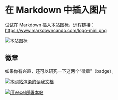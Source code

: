# 在 Markdown 中插入图片

试试在 Markdown 插入本站图标，远程链接：https://www.markdowncando.com/logo-mini.png

![本站图标](https://www.markdowncando.com/logo-mini.png "MarkdownCanDo")

## 徽章

如果你有兴趣，还可以研究一下这两个“徽章”（badge）。

[![本网站渲染的读我文档](https://img.shields.io/badge/中文-读我-blue?style=for-the-badge)](/readme-zh.md)

[![用Vecel部署本站](https://vercel.com/button)](https://vercel.com/import/project?template=https://github.com/gantrol/markdown-can-do)
